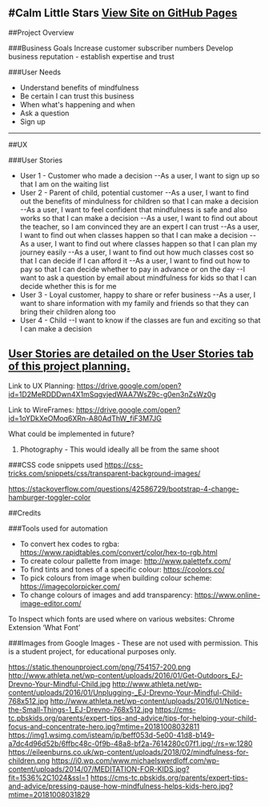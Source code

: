
#Calm Little Stars
[View Site on GitHub Pages](https://jonburdon.github.io/calm-little-stars/)
---
##Project Overview

###Business Goals
Increase customer subscriber numbers
Develop business reputation - establish expertise and trust

###User Needs
- Understand benefits of mindfulness
- Be certain I can trust this business
- When what's happening and when
- Ask a question
- Sign up

---
##UX


###User Stories
- User 1 - Customer who made a decision
--As a user, I want to sign up so that I am on the waiting list
- User 2 - Parent of child, potential customer
--As a user, I want to find out the benefits of mindulness for children so that I can make a decision
--As a user, I want to feel confident that mindfulness is safe and also works so that I can make a decision
--As a user, I want to find out about the teacher, so I am convinced they are an expert I can trust
--As a user, I want to find out when classes happen so that I can make a decision
--As a user, I want to find out where classes happen so that I can plan my journey easily
--As a user, I want to find out how much classes cost so that I can decide if I can afford it
--As a user, I want to find out how to pay so that I can decide whether to pay in advance or on the day
--I want to ask a question by email about mindfulness for kids so that I can decide whether this is for me
- User 3 - Loyal customer, happy to share or refer business
--As a user, I want to share information with my family and friends so that they can bring their children along too
- User 4 - Child
--I want to know if the classes are fun and exciting so that I can make a decision





[User Stories are detailed on the User Stories tab of this project planning.](https://drive.google.com/open?id=1D2MeRDDDwn4X1mSqgvjedWAA7WsZ9c-g0en3nZsWz0g)
---

Link to UX Planning: https://drive.google.com/open?id=1D2MeRDDDwn4X1mSqgvjedWAA7WsZ9c-g0en3nZsWz0g

Link to WireFrames: https://drive.google.com/open?id=1oYDkXeOMoq6XRn-A80AdThW_fiF3M7JG

What could be implemented in future?
1. Photography - This would ideally all be from the same shoot

###CSS code snippets used
https://css-tricks.com/snippets/css/transparent-background-images/

https://stackoverflow.com/questions/42586729/bootstrap-4-change-hamburger-toggler-color

##Credits

###Tools used for automation
- To convert hex codes to rgba: https://www.rapidtables.com/convert/color/hex-to-rgb.html
- To create colour pallette from image: http://www.palettefx.com/
- To find tints and tones of a specific colour: https://coolors.co/
- To pick colours from image when building colour scheme: https://imagecolorpicker.com/
- To change colours of images and add transparency: https://www.online-image-editor.com/

To Inspect which fonts are used where on various websites: Chrome Extension ‘What Font’

###Images from Google Images - These are not used with permission. This is a student project, for educational purposes only.

https://static.thenounproject.com/png/754157-200.png
http://www.athleta.net/wp-content/uploads/2016/01/Get-Outdoors_EJ-Drevno-Your-Mindful-Child.jpg
http://www.athleta.net/wp-content/uploads/2016/01/Unplugging-_EJ-Drevno-Your-Mindful-Child-768x512.jpg
http://www.athleta.net/wp-content/uploads/2016/01/Notice-the-Small-Things-1_EJ-Drevno-768x512.jpg
https://cms-tc.pbskids.org/parents/expert-tips-and-advice/tips-for-helping-your-child-focus-and-concentrate-hero.jpg?mtime=20181008032811
https://img1.wsimg.com/isteam/ip/beff053d-5e00-41d8-b149-a7dc4d96d52b/6ffbc48c-0f9b-48a8-bf2a-7614280c07f1.jpg/:/rs=w:1280
https://eileenburns.co.uk/wp-content/uploads/2018/02/mindfulness-for-children.png
https://i0.wp.com/www.michaelswerdloff.com/wp-content/uploads/2014/07/MEDITATION-FOR-KIDS.jpg?fit=1536%2C1024&ssl=1
https://cms-tc.pbskids.org/parents/expert-tips-and-advice/pressing-pause-how-mindfulness-helps-kids-hero.jpg?mtime=20181008031829

